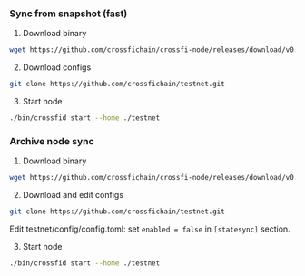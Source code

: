 ### Sync from snapshot (fast)

1. Download binary
```bash
wget https://github.com/crossfichain/crossfi-node/releases/download/v0.3.0-prebuild3/crossfi-node_0.3.0-prebuild3_linux_amd64.tar.gz && tar -xf crossfi-node_0.3.0-prebuild3_linux_amd64.tar.gz
```

2. Download configs
```bash
git clone https://github.com/crossfichain/testnet.git
```

3. Start node
```bash
./bin/crossfid start --home ./testnet
```

### Archive node sync

1. Download binary
```bash
wget https://github.com/crossfichain/crossfi-node/releases/download/v0.2.0-prebuild6/crossfi-node_0.2.0-prebuild6_linux_amd64.tar.gz && tar -xf crossfi-node_0.2.0-prebuild6_linux_amd64.tar.gz
```

2. Download and edit configs
```bash
git clone https://github.com/crossfichain/testnet.git
```

Edit testnet/config/config.toml: set `enabled = false` in `[statesync]` section.

3. Start node
```bash
./bin/crossfid start --home ./testnet
```